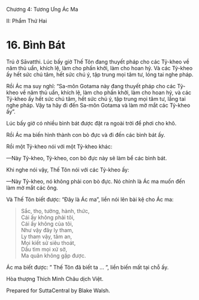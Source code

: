  

Chương 4: Tương Ưng Ác Ma

II: Phẩm Thứ Hai

# 16\. Bình Bát

Trú ở Sāvatthi. Lúc bấy giờ Thế Tôn đang thuyết pháp cho các Tỷ-kheo về năm thủ uẩn, khích lệ, làm cho phấn khởi, làm cho hoan hỷ. Và các Tỷ-kheo ấy hết sức chú tâm, hết sức chú ý, tập trung mọi tâm tư, lóng tai nghe pháp.

Rồi Ác ma suy nghĩ: “Sa-môn Gotama này đang thuyết pháp cho các Tỷ-kheo về năm thủ uẩn, khích lệ, làm cho phấn khởi, làm cho hoan hỷ, và các Tỷ-kheo ấy hết sức chú tâm, hết sức chú ý, tập trung mọi tâm tư, lắng tai nghe pháp. Vậy ta hãy đi đến Sa-môn Gotama và làm mờ mắt các Tỷ-kheo ấy”.

Lúc bấy giờ có nhiều bình bát được đặt ra ngoài trời để phơi cho khô.

Rồi Ác ma biến hình thành con bò đực và đi đến các bình bát ấy.

Rồi một Tỷ-kheo nói với một Tỷ-kheo khác:

—Này Tỷ-kheo, Tỷ-kheo, con bò đực này sẽ làm bể các bình bát.

Khi nghe nói vậy, Thế Tôn nói với các Tỷ-kheo ấy:

—Này Tỷ-kheo, nó không phải con bò đực. Nó chính là Ác ma muốn đến làm mờ mắt các ông.

Và Thế Tôn biết được: “Ðây là Ác ma”, liền nói lên bài kệ cho Ác ma:

> Sắc, thọ, tưởng, hành, thức,  
> Cái ấy không phải tôi,  
> Cái ấy không của tôi,  
> Như vậy đây ly tham,  
> Ly tham vậy, tâm an,  
> Mọi kiết sử siêu thoát,  
> Dầu tìm mọi xứ sở,  
> Ma quân không gặp được.

Ác ma biết được: ” Thế Tôn đã biết ta … ”, liền biến mất tại chỗ ấy.

Hòa thượng Thích Minh Châu dịch Việt.

Prepared for SuttaCentral by Blake Walsh.